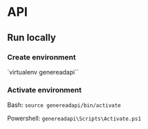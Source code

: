 # API


## Run locally

### Create environment

`virtualenv genereadapi``

### Activate environment

Bash:
`source genereadapi/bin/activate`

Powershell:
`genereadapi\Scripts\Activate.ps1`

